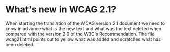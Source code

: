 # What's new in WCAG 2.1?

When starting the translation of the WCAG version 2.1 document we need to know in advance what is the new text and what was the text deleted when compared with the version 2.0 of the W3C's Recommendation. The file wcag21.html points out to yellow what was added and scratches what has been deleted.

